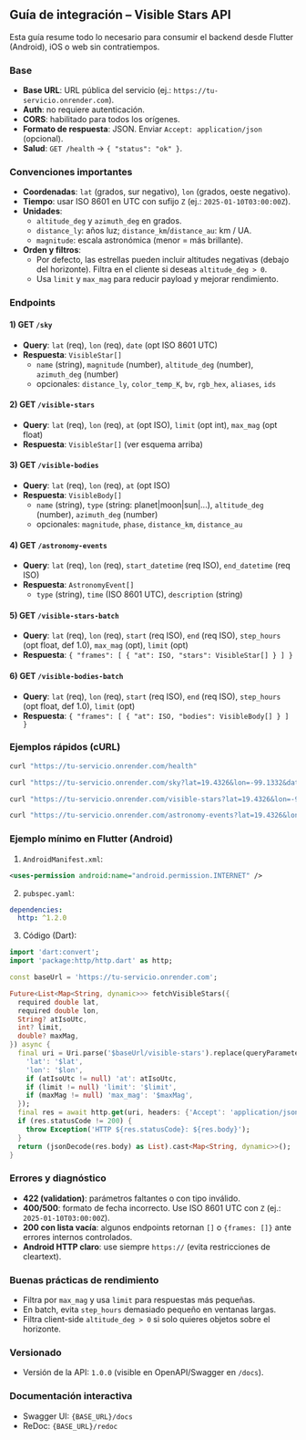 ## Guía de integración – Visible Stars API

Esta guía resume todo lo necesario para consumir el backend desde Flutter (Android), iOS o web sin contratiempos.

### Base
- **Base URL**: URL pública del servicio (ej.: `https://tu-servicio.onrender.com`).
- **Auth**: no requiere autenticación.
- **CORS**: habilitado para todos los orígenes.
- **Formato de respuesta**: JSON. Enviar `Accept: application/json` (opcional).
- **Salud**: `GET /health` → `{ "status": "ok" }`.

### Convenciones importantes
- **Coordenadas**: `lat` (grados, sur negativo), `lon` (grados, oeste negativo).
- **Tiempo**: usar ISO 8601 en UTC con sufijo `Z` (ej.: `2025-01-10T03:00:00Z`).
- **Unidades**:
  - `altitude_deg` y `azimuth_deg` en grados.
  - `distance_ly`: años luz; `distance_km`/`distance_au`: km / UA.
  - `magnitude`: escala astronómica (menor = más brillante).
- **Orden y filtros**:
  - Por defecto, las estrellas pueden incluir altitudes negativas (debajo del horizonte). Filtra en el cliente si deseas `altitude_deg > 0`.
  - Usa `limit` y `max_mag` para reducir payload y mejorar rendimiento.

### Endpoints

#### 1) GET `/sky`
- **Query**: `lat` (req), `lon` (req), `date` (opt ISO 8601 UTC)
- **Respuesta**: `VisibleStar[]`
  - `name` (string), `magnitude` (number), `altitude_deg` (number), `azimuth_deg` (number)
  - opcionales: `distance_ly`, `color_temp_K`, `bv`, `rgb_hex`, `aliases`, `ids`

#### 2) GET `/visible-stars`
- **Query**: `lat` (req), `lon` (req), `at` (opt ISO), `limit` (opt int), `max_mag` (opt float)
- **Respuesta**: `VisibleStar[]` (ver esquema arriba)

#### 3) GET `/visible-bodies`
- **Query**: `lat` (req), `lon` (req), `at` (opt ISO)
- **Respuesta**: `VisibleBody[]`
  - `name` (string), `type` (string: planet|moon|sun|...), `altitude_deg` (number), `azimuth_deg` (number)
  - opcionales: `magnitude`, `phase`, `distance_km`, `distance_au`

#### 4) GET `/astronomy-events`
- **Query**: `lat` (req), `lon` (req), `start_datetime` (req ISO), `end_datetime` (req ISO)
- **Respuesta**: `AstronomyEvent[]`
  - `type` (string), `time` (ISO 8601 UTC), `description` (string)

#### 5) GET `/visible-stars-batch`
- **Query**: `lat` (req), `lon` (req), `start` (req ISO), `end` (req ISO), `step_hours` (opt float, def 1.0), `max_mag` (opt), `limit` (opt)
- **Respuesta**: `{ "frames": [ { "at": ISO, "stars": VisibleStar[] } ] }`

#### 6) GET `/visible-bodies-batch`
- **Query**: `lat` (req), `lon` (req), `start` (req ISO), `end` (req ISO), `step_hours` (opt float, def 1.0), `limit` (opt)
- **Respuesta**: `{ "frames": [ { "at": ISO, "bodies": VisibleBody[] } ] }`

### Ejemplos rápidos (cURL)
```bash
curl "https://tu-servicio.onrender.com/health"

curl "https://tu-servicio.onrender.com/sky?lat=19.4326&lon=-99.1332&date=2025-01-10T03:00:00Z"

curl "https://tu-servicio.onrender.com/visible-stars?lat=19.4326&lon=-99.1332&at=2025-01-10T03:00:00Z&max_mag=6&limit=20"

curl "https://tu-servicio.onrender.com/astronomy-events?lat=19.4326&lon=-99.1332&start_datetime=2025-01-10T00:00:00Z&end_datetime=2025-01-11T00:00:00Z"
```

### Ejemplo mínimo en Flutter (Android)

1) `AndroidManifest.xml`:
```xml
<uses-permission android:name="android.permission.INTERNET" />
```

2) `pubspec.yaml`:
```yaml
dependencies:
  http: ^1.2.0
```

3) Código (Dart):
```dart
import 'dart:convert';
import 'package:http/http.dart' as http;

const baseUrl = 'https://tu-servicio.onrender.com';

Future<List<Map<String, dynamic>>> fetchVisibleStars({
  required double lat,
  required double lon,
  String? atIsoUtc,
  int? limit,
  double? maxMag,
}) async {
  final uri = Uri.parse('$baseUrl/visible-stars').replace(queryParameters: {
    'lat': '$lat',
    'lon': '$lon',
    if (atIsoUtc != null) 'at': atIsoUtc,
    if (limit != null) 'limit': '$limit',
    if (maxMag != null) 'max_mag': '$maxMag',
  });
  final res = await http.get(uri, headers: {'Accept': 'application/json'});
  if (res.statusCode != 200) {
    throw Exception('HTTP ${res.statusCode}: ${res.body}');
  }
  return (jsonDecode(res.body) as List).cast<Map<String, dynamic>>();
}
```

### Errores y diagnóstico
- **422 (validation)**: parámetros faltantes o con tipo inválido.
- **400/500**: formato de fecha incorrecto. Use ISO 8601 UTC con `Z` (ej.: `2025-01-10T03:00:00Z`).
- **200 con lista vacía**: algunos endpoints retornan `[]` o `{frames: []}` ante errores internos controlados.
- **Android HTTP claro**: use siempre `https://` (evita restricciones de cleartext).

### Buenas prácticas de rendimiento
- Filtra por `max_mag` y usa `limit` para respuestas más pequeñas.
- En batch, evita `step_hours` demasiado pequeño en ventanas largas.
- Filtra client-side `altitude_deg > 0` si solo quieres objetos sobre el horizonte.

### Versionado
- Versión de la API: `1.0.0` (visible en OpenAPI/Swagger en `/docs`).

### Documentación interactiva
- Swagger UI: `{BASE_URL}/docs`
- ReDoc: `{BASE_URL}/redoc`


